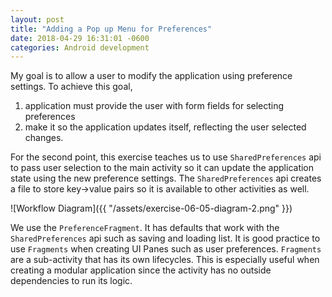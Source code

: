 ```yaml
---
layout: post
title: "Adding a Pop up Menu for Preferences"
date: 2018-04-29 16:31:01 -0600
categories: Android development
---
```


My goal is to allow a user to modify the application using preference settings. To achieve this goal, 

1. application must provide the user with form fields for selecting preferences 
2. make it so the application updates itself, reflecting the user selected changes. 

For the second point, this exercise teaches us to use `SharedPreferences` api to pass user selection to the main activity so it can update the application state using the new preference settings. The `SharedPreferences` api creates a file to store key->value pairs so it is available to other activities as well.


![Workflow Diagram]({{ "/assets/exercise-06-05-diagram-2.png" }})

We use the `PreferenceFragment`. It has defaults that work with the `SharedPreferences` api such as saving and loading list. 
It is good practice to use `Fragments` when creating UI Panes such as user preferences. `Fragments` are a sub-activity that has its own lifecycles. This is especially useful when creating a modular application since the activity has no outside dependencies to run its logic. 


